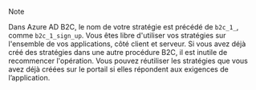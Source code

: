 > [!NOTE]
> Dans Azure AD B2C, le nom de votre stratégie est précédé de `b2c_1_`, comme `b2c_1_sign_up`.  Vous êtes libre d'utiliser vos stratégies sur l'ensemble de vos applications, côté client et serveur.  Si vous avez déjà créé des stratégies dans une autre procédure B2C, il est inutile de recommencer l'opération. Vous pouvez réutiliser les stratégies que vous avez déjà créées sur le portail si elles répondent aux exigences de l’application.
> 
> 

